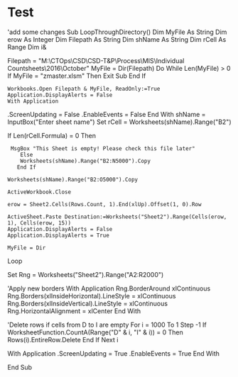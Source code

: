 # Test
'add some changes
Sub LoopThroughDirectory()
Dim MyFile As String
Dim erow As Integer
Dim Filepath As String
Dim shName As String
Dim rCell As Range
Dim i&

Filepath = "M:\CTOps\CSD\CSD-T&P\Process\MIS\Individual Countsheets\2016\October\"
MyFile = Dir(Filepath)
Do While Len(MyFile) > 0
    If MyFile = "zmaster.xlsm" Then
    Exit Sub
    End If
    
    
    Workbooks.Open Filepath & MyFile, ReadOnly:=True
    Application.DisplayAlerts = False
    With Application
   .ScreenUpdating = False
   .EnableEvents = False
    End With
    shName = InputBox("Enter sheet name")
    Set rCell = Worksheets(shName).Range("B2")
    
   If Len(rCell.Formula) = 0 Then
     
     MsgBox "This Sheet is empty! Please check this file later"
        Else
        Worksheets(shName).Range("B2:N5000").Copy
       End If

    Worksheets(shName).Range("B2:O5000").Copy
    
    ActiveWorkbook.Close
    
    erow = Sheet2.Cells(Rows.Count, 1).End(xlUp).Offset(1, 0).Row
    
    ActiveSheet.Paste Destination:=Worksheets("Sheet2").Range(Cells(erow, 1), Cells(erow, 15))
    Application.DisplayAlerts = False
    Application.DisplayAlerts = True
    
    MyFile = Dir
    
Loop

Set Rng = Worksheets("Sheet2").Range("A2:R2000")
  
  'Apply new borders
    With Application
    Rng.BorderAround xlContinuous
    Rng.Borders(xlInsideHorizontal).LineStyle = xlContinuous
    Rng.Borders(xlInsideVertical).LineStyle = xlContinuous
    Rng.HorizontalAlignment = xlCenter
    End With
    
  'Delete rows if cells from D to I are empty
  For i = 1000 To 1 Step -1
    If WorksheetFunction.CountA(Range("D" & i, "I" & i)) = 0 Then
        Rows(i).EntireRow.Delete
    End If
Next i

With Application
.ScreenUpdating = True
.EnableEvents = True
End With

End Sub
